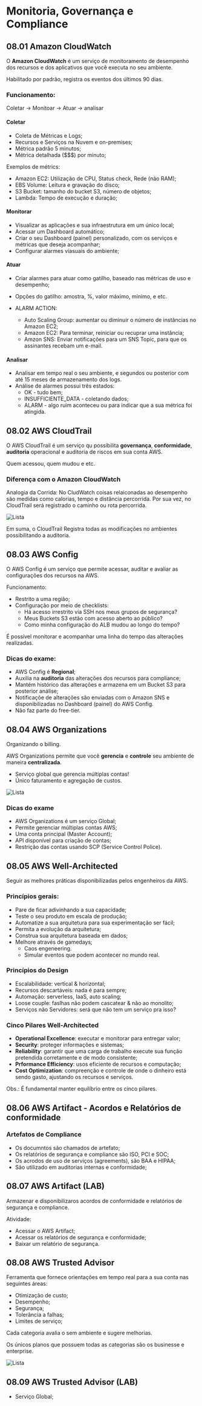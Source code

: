 # Monitoria, Governança e Compliance

## 08.01 Amazon CloudWatch

O **Amazon CloudWatch** é um serviço de monitoramento de desempenho dos recursos e dos aplicativos que você executa no seu ambiente.

Habilitado por padrão, registra os eventos dos últimos 90 dias.

### Funcionamento:

Coletar -> Monitoar -> Atuar -> analisar

#### Coletar

- Coleta de Métricas e Logs;
- Recursos e Serviços na Nuvem e on-premises;
- Métrica padrão 5 minutos;
- Métrica detalhada ($$$) por minuto;

Exemplos de métrics:
- Amazon EC2: Utilização de CPU, Status check, Rede (não RAM);
- EBS Volume: Leitura e gravação do disco;
- S3 Bucket: tamanho do bucket S3, número de objetos;
- Lambda: Tempo de execução e duração;

#### Monitorar

- Visualizar as aplicações e sua infraestrutura em um único local;
- Acessar um Dashboard automático;
- Criar o seu Dashboard (painel) personalizado, com os serviços e métricas que deseja acompanhar;
- Configurar alarmes viasuais do ambiente;

#### Atuar

- Criar alarmes para atuar como gatilho, baseado nas métricas de uso e desempenho;
- Opções do gatilho: amostra, %, valor máximo, mínimo, e etc.

- ALARM ACTION:
    - Auto Scaling Group: aumentar ou diminuir o número de instâncias no Amazon EC2;
    - Amazon EC2: Para terminar, reiniciar ou recuprar uma instância;
    - Amzon SNS: Enviar notificações para um SNS Topic, para que os assinantes recebam um e-mail.

#### Analisar

- Analisar em tempo real o seu ambiente, e segundos ou posterior com até 15 meses de armazenamento dos logs.
- Análise de alarmes possui três estados:
    - OK - tudo bem;
    - INSUFFICIENTE_DATA - coletando dados;
    - ALARM - algo ruim aconteceu ou para indicar que a sua métrica foi atingida.

## 08.02 AWS CloudTrail

O AWS CloudTrail é um serviço qu possibilita **governança**, **conformidade**, **auditoria** operacional e auditoria de riscos em sua conta AWS.

Quem acessou, quem mudou e etc.

### Diferença com o Amazon CloudWatch

Analogia da Corrida: No CludWatch coisas relaiconadas ao desempenho são medidas como calorias, tempo e distância percorrida. Por sua vez, no CloudTrail será registrado o caminho ou rota percorrida. 

![Lista](/cloud/escola-da-nuvem-fundamentos-aws/imgs/cap-08-cloudtrail.png)

Em suma, o CloudTrail Registra todas as modificações no ambientes possibilitando a auditoria.

## 08.03 AWS Config

O AWS Config é um serviço que permite acessar, auditar e avaliar as configurações dos recursos na AWS.

Funcionamento:
- Restrito a uma região;
- Configuração por meio de checklists:
    - Há acesso irrestrito via SSH nos meus grupos de segurança?
    - Meus Buckets S3 estão com acesso aberto ao público?
    - Como minha configuração do ALB mudou ao longo do tempo?

É possível monitorar e acompanhar uma linha do tempo das alterações realizadas. 

### Dicas do exame:
- AWS Config é **Regional**;
- Auxilia na **auditoria** das alterações dos recursos para compliance;
- Mantém histórico das alterações e armazena em um Bucket S3 para posterior análise;
- Notificaçõe de alterações são enviadas com o Amazon SNS e disponibilizadas no Dashboard (painel) do AWS Config.
- Não faz parte do free-tier.

## 08.04 AWS Organizations

Organizando o billing.

AWS Organizations permite que você **gerencia** e **controle** seu ambiente de maneira **centralizada**.

- Serviço global que gerencia múltiplas contas!
- Único faturamento e agregação de custos.

![Lista](/cloud/escola-da-nuvem-fundamentos-aws/imgs/cap-08-aws-organizations.png "")

### Dicas do exame
- AWS Organizations é um serviço Global;
- Permite gerenciar múltiplas contas AWS;
- Uma conta principal (Master Account);
- API disponível para criação de contas;
- Restrição das contas usando SCP (Service Control Police).

## 08.05 AWS Well-Architected

Seguir as melhores práticas disponibilizadas pelos engenheiros da AWS.

### Princípios gerais:
- Pare de ficar adivinhando a sua capacidade;
- Teste o seu produto em escala de produção;
- Automatize a sua arquitetura para sua experimentação ser fácil;
- Permita a evolução da arquitetura;
- Construa sua arquitetura baseada em dados;
- Melhore através de gamedays;
    - Caos engeneering.
    - Simular eventos que podem acontecer no mundo real.

### Princípios do Design
- Escalabilidade: vertical & horizontal;
- Recursos descartáveis: nada é para sempre;
- Automação: serverless, IaaS, auto scaling;
- Loose couple: faslhas não podem cascatear & não ao monolito;
- Serviços não Servidores: será que não tem um serviço pra isso?

### Cinco Pilares Well-Architected
- **Operational Excellence**: executar e monitorar para entregar valor;
- **Security**: proteger informações e sistemas;
- **Reliability**: garantir que uma carga de trabalho execute sua função pretendida corretamente e de modo consistente;
- **Prformance Efficiency**: usos eficiente de recursos e computação;
- **Cost Optimization**: compreenção e controle de onde o dinheiro está sendo gasto, ajustando os recursos e serviços.

Obs.: É fundamental manter equilíbrio entre os cinco pilares.

## 08.06 AWS Artifact - Acordos e Relatórios de conformidade

### Artefatos de Compliance

- Os documntos são chamados de artefato;
- Os relatórios de segurança e compliance são ISO, PCI e SOC;
- Os acrodos de uso de serviços (agreements), são BAA e HIPAA;
- São utilizado em auditorias internas e conformidade;

## 08.07 AWS Artifact (LAB)

Armazenar e disponibilizaros  acordos de conformidade e relatórios de segurança e compliance.

Atividade:
- Acessar o AWS Artifact;
- Acessar os relatórios de segurança e conformidade;
- Baixar um relatório de segurança.

## 08.08 AWS Trusted Advisor

Ferramenta que fornece orientações em tempo real para a sua conta nas seguintes áreas:
- Otimização de custo;
- Desempenho;
- Segurança;
- Tolerância a falhas;
- Limites de serviço;

Cada categoria avalia o sem ambiente e sugere melhorias.

Os únicos planos que possuem todas as categorias são os businesse e enterprise.

![Lista](/cloud/escola-da-nuvem-fundamentos-aws/imgs/cap-08-trusted-advisor.png "")

## 08.09 AWS Trusted Advisor (LAB)

- Serviço Global;
